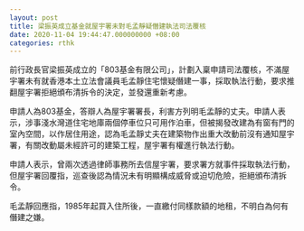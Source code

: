 ```yaml
---
layout: post
title: 梁振英成立基金就屋宇署未對毛孟靜疑僭建執法司法覆核
date: 2020-11-04 19:44:47.000000000 +08:00
categories: rthk
---
```


前行政長官梁振英成立的「803基金有限公司」，計劃入稟申請司法覆核，不滿屋宇署未有就香港本土立法會議員毛孟靜住宅懷疑僭建一事，採取執法行動，要求推翻屋宇署拒絕頒布清拆令的決定，並發還重新考慮。

申請人為803基金，答辯人為屋宇署署長，利害方列明毛孟靜的丈夫。申請人表示，涉事淺水灣道住宅地庫兩個停車位只可用作泊車，但被揭發改建為有窗有門的室內空間，以作居住用途，認為毛孟靜丈夫在建築物作出重大改動前沒有通知屋宇署，有關改動屬未經許可的建築工程，屋宇署有權進行執法行動。

申請人表示，曾兩次透過律師事務所去信屋宇署，要求署方就事件採取執法行動，但屋宇署回覆指，巡查後認為情況未有明顯構成威脅或迫切危險，拒絕頒布清拆令。

毛孟靜回應指，1985年起買入住所後，一直繳付同樣款額的地租，不明白為何有僭建之嫌。
